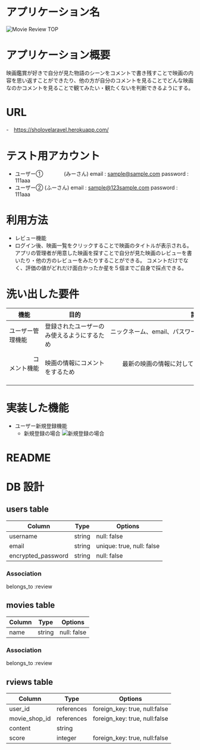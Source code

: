 # アプリケーション名
![Movie Review TOP](https://i.gyazo.com/58ab3546da2bf2c86df1ddff64313d42.png)

# アプリケーション概要
映画鑑賞が好きで自分が見た物語のシーンをコメントで書き残すことで映画の内容を思い返すことができたり、他の方が自分のコメントを見ることでどんな映画なのかコメントを見ることで観てみたい・観たくないを判断できるようにする。

# URL
-　https://sholovelaravel.herokuapp.com/

# テスト用アカウント
- ユーザー①　　　　(みーさん) 
email : sample@sample.com
password : 111aaa  
- ユーザー②  (ふーさん)
email : sample@123sample.com
password : 111aaa

# 利用方法
- レビュー機能  
- ログイン後、映画一覧をクリックすることで映画のタイトルが表示される。
アプリの管理者が用意した映画を探すことで自分が見た映画のレビューを書いたり・他の方のレビューをみたりすることができる。
コメントだけでなく、評価の値がどれだけ面白かったか星を５個までご自身で採点できる。

# 洗い出した要件

|      機能      |               目的               |                       詳細                       |                   ストーリー                  |
| ------------- | -------------------------------- | ----------------------------------------------- | ------------------------------------------ |
| ユーザー管理機能 | 登録されたユーザーのみ使えるようにするため | ニックネーム、email、パスワードを登録させる 　　　　　　　　　　　　　　　　　　　　　　　　　　　　　| 新規登録をします 　　　　　　　　　　　　　　　　　　　　　　　　　　　　　　　　　　　　　　　　　　　　　　　　　　　　　　　　　　　　|
| 　　　　コメント機能 　　　　　| 　　　　　　　　　　映画の情報にコメントをするため 　　　　　　　　　　|　　最新の映画の情報に対してのコメントを残せるようにする 　　　　　　　　　　　　　　　| 全ての映画情報の結果に対してコメントをするべきであるため　|

# 実装した機能
  - ユーザー新規登録機能
    - 新規登録の場合
      ![新規登録の場合](https://gyazo.com/54ecbe072c562b9ae58756e286112d84)












# README

# DB 設計

## users table

| Column             | Type                | Options                              |
|--------------------|---------------------|--------------------------------------|
| username           | string              | null: false                          |
| email              | string              | unique: true, null: false            |
| encrypted_password | string              | null: false                          |

### Association

belongs_to :review

## movies table

| Column             | Type                | Options                              |
|--------------------|---------------------|--------------------------------------|
| name               | string              | null: false                          |


### Association

belongs_to :review

## rviews table

| Column             | Type                | Options                             |
|--------------------|---------------------|-------------------------------------|
| user_id            | references          | foreign_key: true, null:false       |
| movie_shop_id      | references          | foreign_key: true, null:false       |
| content            | string              |                                     |
| score              | integer             | foreign_key: true, null:false       |

